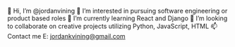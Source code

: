👋 Hi, I’m @jordanvining
👀 I’m interested in pursuing software engineering or product based roles
🌱 I’m currently learning React and Django
💞️ I’m looking to collaborate on creative projects utilizing Python, JavaScript, HTML
📫 Contact me
    E: jordankvining@gmail.com
